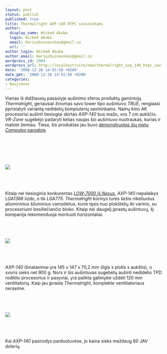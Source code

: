 ```yaml
---
layout: post
status: publish
published: true
title: Thermalright AXP-140 HTPC savininkams
author:
  display_name: Wicked Akuba
  login: Wicked Akuba
  email: Dariusbuinauskas@gmail.co
  url: ''
author_login: Wicked Akuba
author_email: Dariusbuinauskas@gmail.co
wordpress_id: 2904
wordpress_url: http://localhost/site/new/thermalright_axp_140_htpc_savininkams/
date: '2008-12-26 14:55:50 +0200'
date_gmt: '2008-12-26 14:55:50 +0200'
categories:
- Naujienos
---
```

<p>Vienas iš didžiausių pasaulyje aušinimo sferos produktų gamintojų <i>Thermalright</i>, geriausiai žinomas savo tower tipo aušintuvu <i>TRUE</i>, rengiaasi ppristatyti variantą nedidelių kompiuterių savininkams. Namų kino AK procesoriui aušinti tiesiogiai skirtas <i>AXP-140</i> bus mažo, vos 7 cm aukščio. <i>VR-Zone</i> sugebėjo padaryti kelias naujas šio aušintuvo nuotraukas, kurias ir matote žemiau. Tiesa, šis produktas jau buvo <a class="ns" href="http://www.technews.lt/index.php?id=Kas&amp;Id=1750">demonstruotas šių metų <i>Computex</i> parodoje</a>.<br />
<br><br />
<br><br />
<br><br><img src="http://www.technews.lt/upl/Failai/axp1.jpg"><br><br />
<br><br />
<br>Kitaip nei tiesioginis konkurentas <a class="ns" href="http://www.technews.lt/index.php?id=Kas&amp;Id=2385"><i>LOW-7000</i> iš <i>Nexus</i></a>, <i>AXP-140</i> nepalaikys <i>LGA1366</i> lizdo, o tik <i>LGA775</i>. <i>Thermalright</i> kūrinys turės šešis nikeliuotus aliumininius šiluminius vamzdelius, kurie tęsis nuo plokštelių iki varinio, su procesoriumi besiliečiančio bloko. Kitaip nei daugelį įprastų aušintuvų, šį kompanija rekomenduoja montuoti horizontaliai.<br />
<br><br />
<br><br><img src="http://www.technews.lt/upl/Failai/axp2.jpg"><br><br />
<br><br />
<br><i>AXP-140</i> išmatavimai yra 145 x 147 x 70,2 mm (ilgis x plotis x aukštis), o svoris sieks net 900 g. Nors ir šis aušintuvas sugebėtų aušinti nedidelio TPD rodiklio procesorius ir pasyviai, yra palikta galimybė uždėti 120 mm ventiliatorių. Kaip jau įprasta <i>Thermalright</i>, komplekte ventiliatoriaus nerasime.<br />
<br><br />
<br><br><img src="http://www.technews.lt/upl/Failai/axp3.jpg"><br><br />
<br><br />
<br>Kai <i>AXP-140</i> pasirodys parduotuvėse, jo kaina sieks maždaug 60 JAV dolerių.<br />
<br><br />
<br><br />
<br></p>
